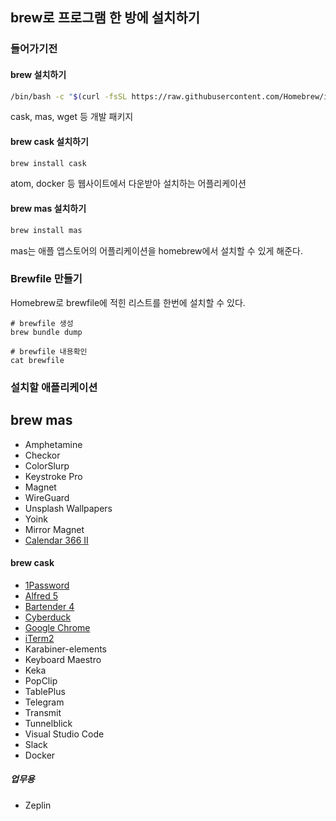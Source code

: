 ## brew로 프로그램 한 방에 설치하기

### 들어가기전

#### brew 설치하기

```bash
/bin/bash -c "$(curl -fsSL https://raw.githubusercontent.com/Homebrew/install/HEAD/install.sh)"
```

cask, mas, wget 등 개발 패키지

#### brew cask 설치하기

```bash
brew install cask
```

atom, docker 등 웹사이트에서 다운받아 설치하는 어플리케이션

#### brew mas 설치하기

```bash
brew install mas
```

mas는 애플 앱스토어의 어플리케이션을 homebrew에서 설치할 수 있게 해준다.

### Brewfile 만들기

Homebrew로 brewfile에 적힌 리스트를 한번에 설치할 수 있다.

```
# brewfile 생성
brew bundle dump

# brewfile 내용확인
cat brewfile
```

### 설치할 애플리케이션

## brew mas
- Amphetamine
- Checkor
- ColorSlurp
- Keystroke Pro
- Magnet
- WireGuard
- Unsplash Wallpapers
- Yoink
- Mirror Magnet
- [Calendar 366 II](https://formulae.brew.sh/cask/calendar-366#default)

#### brew cask
- [1Password](https://formulae.brew.sh/cask/1password#default)
- [Alfred 5](https://formulae.brew.sh/cask/alfred#default)
- [Bartender 4](https://formulae.brew.sh/cask/banking-4#default)
- [Cyberduck](https://formulae.brew.sh/cask/cyberduck#default)
- [Google Chrome](https://formulae.brew.sh/cask/google-chrome#default)
- [iTerm2](https://formulae.brew.sh/cask/iterm2#default)
- Karabiner-elements
- Keyboard Maestro
- Keka
- PopClip
- TablePlus
- Telegram
- Transmit
- Tunnelblick
- Visual Studio Code
- Slack
- Docker

##### 업무용

- Zeplin
